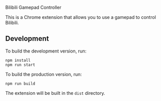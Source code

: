 Bilibili Gamepad Controller

This is a Chrome extension that allows you to use a gamepad to control Bilibili.

## Development

To build the development version, run:
```
npm install
npm run start
```

To build the production version, run:
```
npm run build
```

The extension will be built in the `dist` directory.
